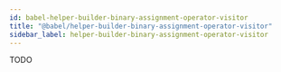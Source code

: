 ```yaml
---
id: babel-helper-builder-binary-assignment-operator-visitor
title: "@babel/helper-builder-binary-assignment-operator-visitor"
sidebar_label: helper-builder-binary-assignment-operator-visitor
---
```


TODO

